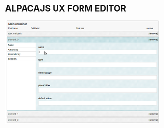 # ALPACAJS UX FORM EDITOR

<img src="https://github.com/dadmor/alpacajs-ux-form-editor/blob/master/github-assets/editor1.png">